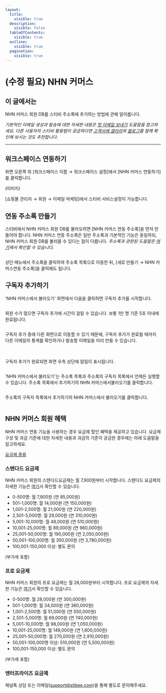 ```yaml
---
layout:
  title:
    visible: true
  description:
    visible: false
  tableOfContents:
    visible: true
  outline:
    visible: true
  pagination:
    visible: true
---
```


# (수정 필요) NHN 커머스

## 이 글에서는

NHN 커머스 회원 DB를 스티비 주소록에 추가하는 방법에 관해 알아봅니다.

_기본적인 이메일 생성과 발송에 대한 자세한 내용은_ [_첫 이메일 보내기_](../../getting-started/send-first-email.md) _도움말을 참고하세요. 다른 사용자의 스티비 활용법이 궁금하다면_ [_고객사례 갤러리_](https://gallery.stibee.com/)_와_ [_블로그_](https://blog.stibee.com/)_를 함께 확인해 보시는 것도 추천합니다._

***

## 워크스페이스 연동하기 <a href="#undefined" id="undefined"></a>

화면 오른쪽 위 \[워크스페이스 이름 → 워크스페이스 설정]에서 \[NHN 커머스 연동하기]를 클릭합니다.&#x20;

(이미지)



\[쇼핑몰 관리자 → 회원 → 이메일 마케팅]에서 스티비 서비스설정이 가능합니다.



## 연동 주소록 만들기 <a href="#undefined" id="undefined"></a>

스티비에서 NHN 커머스 회원 DB를 불러오려면 \[NHN 커머스 연동 주소록]을 먼저 만들어야 합니다. NHN 커머스 연동 주소록은 일반 주소록과 기본적인 기능은 동일하되, NHN 커머스 회원 DB를 불러올 수 있다는 점이 다릅니다. _주소록과 관련된 도움말은_ [_여기_](broken-reference)_에서 확인할 수 있습니다._





<figure><img src="https://help.stibee.com/hc/article_attachments/4756535321999/6270c38059e79.png" alt=""><figcaption></figcaption></figure>



상단 메뉴에서 주소록을 클릭하여 주소록 목록으로 이동한 뒤, \[새로 만들기 → NHN 커머스연동 주소록]을 클릭해도 됩니다.



## 구독자 추가하기 <a href="#undefined" id="undefined"></a>

'NHN 커머스에서 불러오기' 화면에서 다음을 클릭하면 구독자 추가를 시작합니다.&#x20;

<figure><img src="https://help.stibee.com/hc/article_attachments/4756535339791/6270c3823c51b.png" alt=""><figcaption></figcaption></figure>



회원 수가 많으면 구독자 추가에 시간이 걸릴 수 있습니다. 보통 1만 명 기준 5초 이내에 완료됩니다.&#x20;

<figure><img src="https://help.stibee.com/hc/article_attachments/4756535376399/6270c38407ef6.png" alt=""><figcaption></figcaption></figure>



구독자 추가 중에 다른 화면으로 이동할 수 있기 때문에, 구독자 추가가 완료될 때까지 다른 이메일의 통계를 확인하거나 발송할 이메일을 미리 만들 수 있습니다.

\
\
구독자 추가가 완료되면 화면 우측 상단에 알림이 표시됩니다.&#x20;

<figure><img src="https://help.stibee.com/hc/article_attachments/4756521292559/6270c3861be7e.png" alt=""><figcaption></figcaption></figure>



'NHN 커머스에서 불러오기'는 주소록 목록과 주소록의 구독자 목록에서 언제든 실행할 수 있습니다. 주소록 목록에서 추가하기의 NHN 커머스에서불러오기를 클릭합니다.&#x20;

<figure><img src="https://help.stibee.com/hc/article_attachments/4756514207247/6270c387ce5d9.png" alt=""><figcaption></figcaption></figure>



주소록의 구독자 목록에서 추가하기의 NHN 커머스에서 불러오기를 클릭합니다.

<figure><img src="https://help.stibee.com/hc/article_attachments/4756514220431/6270c3897fa2a.png" alt=""><figcaption></figcaption></figure>



## NHN 커머스 회원 혜택 <a href="#undefined" id="undefined"></a>

NHN 커머스 연동 기능을 사용하는 경우 요금제 할인 혜택을 제공하고 있습니다. 요금제 구성 및 과금 기준에 대한 자세한 내용과 과금의 기준이 궁금한 경우에는 아래 도움말을 참고하세요.

[요금제 종류](../../pricing/understanding/type.md)



### 스탠다드 요금제 <a href="#h_01hfe134n0sbajnpf8x6417agx" id="h_01hfe134n0sbajnpf8x6417agx"></a>

NHN 커머스 회원의 스탠다드요금제는 월 7,900원부터 시작합니다. 스탠다드 요금제의 자세한 기능은 [여기](../../pricing/understanding/type.md#h\_54b391955e)서 확인할 수 있습니다.

* 0-500명: 월 7,900원 (연 85,000원)
* 501-1,000명: 월 14,000원 (연 150,000원)
* 1,001-2,500명: 월 21,000원 (연 220,000원)
* 2,501-5,000명: 월 29,000원 (연 310,000원)
* 5,001-10,000명: 월 48,000원 (연 510,000원)
* 10,001-25,000명: 월 89,000원 (연 960,000원)
* 25,001-50,000명: 월 190,000원 (연 2,050,000원)
* 50,001-100,000명: 월 350,000원 (연 3,780,000원)
* 100,001-150,000 이상: 별도 문의

(부가세 포함)

&#x20;

### 프로 요금제 <a href="#h_01hfe5fvsydaxm3b3da3y7jfbm" id="h_01hfe5fvsydaxm3b3da3y7jfbm"></a>

NHN 커머스 회원의 프로 요금제는 월 28,000원부터 시작합니다. 프로 요금제의 자세한 기능은 [여기](../../pricing/understanding/type.md#h\_01h9mm24t1nf8tp4vh7bdhv62y)서 확인할 수 있습니다.

* 0-500명: 월 28,000원 (연 300,000원)
* 501-1,000명: 월 34,000원 (연 360,000원)
* 1,001-2,500명: 월 51,000원 (연 550,000원)
* 2,501-5,000명: 월 69,000원 (연 740,000원)
* 5,001-10,000명: 월 98,000원 (연 1,050,000원)
* 10,001-25,000명: 월 149,000원 (연 1,600,000원)
* 25,001-50,000명: 월 270,000원 (연 2,910,000원)
* 50,001-100,000명 이상: 510,000원 (연 5,500,000원)
* 100,001-150,000 이상: 별도 문의

(부가세 포함)

&#x20;

### 엔터프라이즈 요금제 <a href="#h_01hfn5byjgwcjq8q3cmy9wkznm" id="h_01hfn5byjgwcjq8q3cmy9wkznm"></a>

채널톡 상담 또는 이메일([support@stibee.com](mailto:support@stibee.com))을 통해 별도로 문의해주세요.
